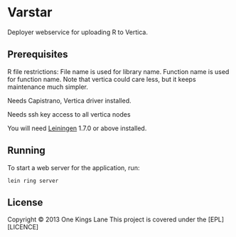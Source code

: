 # Varstar

Deployer webservice for uploading R to Vertica.

## Prerequisites

R file restrictions:
  File name is used for library name.
  Function name is used for function name.
  Note that vertica could care less, but it keeps maintenance much simpler.

Needs Capistrano, Vertica driver installed.

Needs ssh key access to all vertica nodes

You will need [Leiningen][1] 1.7.0 or above installed.

[1]: https://github.com/technomancy/leiningen

## Running

To start a web server for the application, run:

    lein ring server

## License

Copyright © 2013 One Kings Lane
This project is covered under the [EPL][LICENCE]
